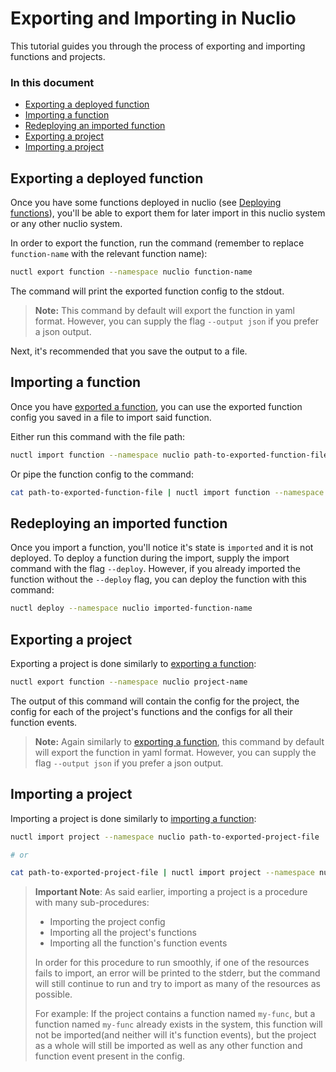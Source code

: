 # Exporting and Importing in Nuclio

This tutorial guides you through the process of exporting and importing functions and projects.

### In this document
- [Exporting a deployed function](#exporting-a-deployed-function)
- [Importing a function](#importing-a-function)
- [Redeploying an imported function](#redeploying-an-imported-function)
- [Exporting a project](#exporting-a-project)
- [Importing a project](#importing-a-project)

## Exporting a deployed function

Once you have some functions deployed in nuclio (see [Deploying functions](/docs/tasks/deploying-functions.md)), you'll be able to export them for later import in this nuclio system or any other nuclio system.

In order to export the function, run the command (remember to replace `function-name` with the relevant function name):
```sh
nuctl export function --namespace nuclio function-name
```
The command will print the exported function config to the stdout.

> **Note:** This command by default will export the function in yaml format. However, you can supply the flag `--output json` if you prefer a json output.

Next, it's recommended that you save the output to a file.

## Importing a function

Once you have [exported a function](#exporting-a-deployed-function), you can use the exported function config you saved in a file to import said function.

Either run this command with the file path:
```sh
nuctl import function --namespace nuclio path-to-exported-function-file
```

Or pipe the function config to the command:
```sh
cat path-to-exported-function-file | nuctl import function --namespace nuclio
```

## Redeploying an imported function

Once you import a function, you'll notice it's state is `imported` and it is not deployed.
To deploy a function during the import, supply the import command with the flag `--deploy`.
However, if you already imported the function without the `--deploy` flag, you can deploy the function with this command:
```sh
nuctl deploy --namespace nuclio imported-function-name
```

## Exporting a project

Exporting a project is done similarly to [exporting a function](#exporting-a-deployed-function):
```sh
nuctl export function --namespace nuclio project-name
```

The output of this command will contain the config for the project, the config for each of the project's functions and the configs for all their function events.
> **Note:** Again similarly to [exporting a function](#exporting-a-deployed-function), this command by default will export the function in yaml format. However, you can supply the flag `--output json` if you prefer a json output.

## Importing a project

Importing a project is done similarly to [importing a function](#importing-a-function):
```sh
nuctl import project --namespace nuclio path-to-exported-project-file

# or

cat path-to-exported-project-file | nuctl import project --namespace nuclio
```

> **Important Note**: As said earlier, importing a project is a procedure with many sub-procedures:
> - Importing the project config
> - Importing all the project's functions
> - Importing all the function's function events
>
> In order for this procedure to run smoothly, if one of the resources fails to import, an error will be printed to the stderr, but the command will still continue to run and try to import as many of the resources as possible.
>
> For example: If the project contains a function named `my-func`, but a function named `my-func` already exists in the system, this function will not be imported(and neither will it's function events), but the project as a whole will still be imported as well as any other function and function event present in the config.